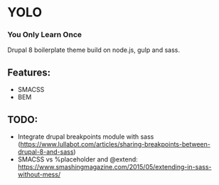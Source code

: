 # YOLO
### You Only Learn Once

Drupal 8 boilerplate theme build on node.js, gulp and sass.

## Features:
* SMACSS
* BEM

## TODO:
* Integrate drupal breakpoints module with sass (https://www.lullabot.com/articles/sharing-breakpoints-between-drupal-8-and-sass)
* SMACSS vs %placeholder and @extend: https://www.smashingmagazine.com/2015/05/extending-in-sass-without-mess/
 
